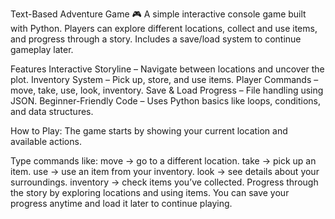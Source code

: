 Text-Based Adventure Game 🎮
A simple interactive console game built with Python. Players can explore different locations, collect and use items, and progress through a story.
Includes a save/load system to continue gameplay later.

Features
Interactive Storyline – Navigate between locations and uncover the plot.
Inventory System – Pick up, store, and use items.
Player Commands – move, take, use, look, inventory.
Save & Load Progress – File handling using JSON.
Beginner-Friendly Code – Uses Python basics like loops, conditions, and data structures.

How to Play:
The game starts by showing your current location and available actions.

Type commands like:
move → go to a different location.
take → pick up an item.
use → use an item from your inventory.
look → see details about your surroundings.
inventory → check items you’ve collected.
Progress through the story by exploring locations and using items.
You can save your progress anytime and load it later to continue playing.
